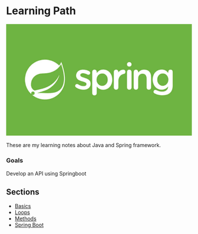 # Learning Path

![](../../../Img/j_01.jpeg)

These are my learning notes about Java and Spring framework.

### Goals

Develop an API using Springboot

## Sections
+ [Basics](./01_Basics.md)
+ [Loops](./02_Loops.md)
+ [Methods](./03_Methods.md)
+ [Spring Boot](./01_Springboot.md)
